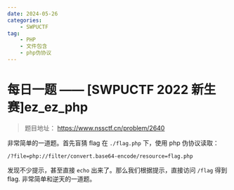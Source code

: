 ```yaml
---
date: 2024-05-26
categories: 
    - SWPUCTF
tag:
    - PHP
    - 文件包含
    - php伪协议
---
```

# 每日一题 —— [SWPUCTF 2022 新生赛]ez_ez_php

> 题目地址： <https://www.nssctf.cn/problem/2640>    

<!-- more -->

非常简单的一道题。首先盲猜 flag 在 `./flag.php` 下，使用 php 伪协议读取：

```
/?file=php://filter/convert.base64-encode/resource=flag.php
```

发现不少提示，甚至直接 `echo` 出来了。那么我们根据提示，直接访问 `/flag` 得到 flag. 非常简单和逆天的一道题。